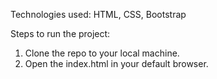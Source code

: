 Technologies used: HTML, CSS, Bootstrap

Steps to run the project:
1) Clone the repo to your local machine.
2) Open the index.html in your default browser.
